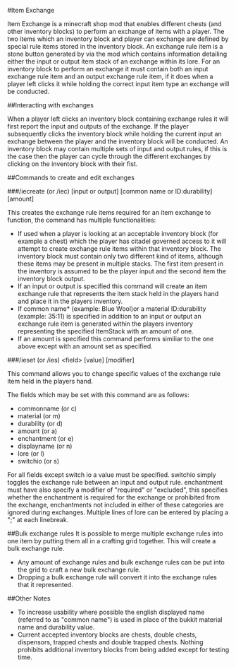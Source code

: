 #Item Exchange

Item Exchange is a minecraft shop mod that enables different chests (and other inventory blocks) to perform an exchange of items with a player. The two items which an inventory block and player can exchange are defined by special rule items stored in the inventory block. An exchange rule item is a stone button generated by via the mod which contains information detailing either the input or output item stack of an exchange within its lore. For an inventory block to perform an exchange it must contain both an input exchange rule item and an output exchange rule item, if it does when a player left clicks it while holding the correct input item type an exchange will be conducted.

##Interacting with exchanges

When a player left clicks an inventory block containing exchange rules it will first report the input and outputs of the exchange. If the player subsequently clicks the inventory block while holding the current input an exchange between the player and the inventory block will be conducted. An inventory block may contain multiple sets of input and output rules, if this is the case then the player can cycle through the different exchanges by clicking on the inventory block with their fist.

##Commands to create and edit exchanges

###/iecreate (or /iec) [input or output] [common name or ID:durability] [amount]

This creates the exchange rule items required for an item exchange to function, the command has multiple functionalities:
-  If used when a player is looking at an acceptable inventory block (for example a chest) which the player has citadel governed access to it will attempt to create exchange rule items within that inventory block. The inventory block must contain only two different kind of items, although these items may be present in multiple stacks. The first item present in the inventory is assumed to be the player input and the second item the inventory block output.
-  If an input or output is specified this command will create an item exchange rule that represents the item stack held in the players hand and place it in the players inventory.
-  If common name* (example: Blue Wool)or a material ID:durability (example: 35:11) is specified in addition to an input or output an exchange rule item is generated within the players inventory representing the specified ItemStack with an amount of one.
-  If an amount is specified this command performs similiar to the one above except with an amount set as specified.

###/ieset (or /ies) \<field\> [value] [modifier]

This command allows you to change specific values of the exchange rule item held in the players hand.

The fields which may be set with this command are as follows:
-  commonname (or c)
-  material (or m)
-  durability (or d)
-  amount (or a)
-  enchantment (or e)
-  displayname (or n)
-  lore (or l)
-  switchio (or s)

For all fields except switch io a value must be specified. switchio simply toggles the exchange rule between an input and output rule. enchantment must have also specify a modifier of "required" or "excluded", this specifies whether the enchantment is required for the exchange or prohibited from the exchange, enchantments not included in either of these categories are ignored during exchanges. Multiple lines of lore can be entered by placing a ";" at each linebreak.

##Bulk exchange rules
It is possible to merge multiple exchange rules into one item by putting them all in a crafting grid together. This will create a bulk exchange rule.
-  Any amount of exchange rules and bulk exchange rules can be put into the grid to craft a new bulk exchange rule.
-  Dropping a bulk exchange rule will convert it into the exchange rules that it represented.

##Other Notes
-  To increase usability where possible the english displayed name (referred to as "common name") is used in place of the bukkit material name and durability value.
-  Current accepted inventory blocks are chests, double chests, dispensors, trapped chests and double trapped chests. Nothing prohibits additional inventory blocks from being added except for testing time.
